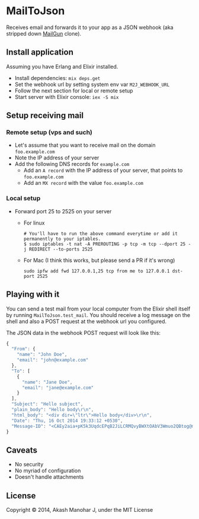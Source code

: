 # MailToJson

Receives email and forwards it to your app as a JSON webhook (aka stripped down [MailGun](http://mailgun.com) clone).


## Install application

Assuming you have Erlang and Elixir installed.

* Install dependencies: `mix deps.get`
* Set the webhook url by setting system env var `M2J_WEBHOOK_URL`
* Follow the next section for local or remote setup
* Start server with Elixir console: `iex -S mix`


## Setup receiving mail

### Remote setup (vps and such)

* Let's assume that you want to receive mail on the domain `foo.example.com`
* Note the IP address of your server
* Add the following DNS records for `example.com`
  * Add an `A record` with the IP address of your server, that points to `foo.example.com`
  * Add an `MX record` with the value `foo.example.com`


### Local setup

* Forward port 25 to 2525 on your server

  * For linux
    ```shell
    # You'll have to run the above command everytime or add it permanently to your iptables.
    $ sudo iptables -t nat -A PREROUTING -p tcp -m tcp --dport 25 -j REDIRECT --to-ports 2525
    ```
  * For Mac (I think this works, but please send a PR if it's wrong)
    ```shell
    sudo ipfw add fwd 127.0.0.1,25 tcp from me to 127.0.0.1 dst-port 2525
    ```

## Playing with it

You can send a test mail from your local computer from the Elixir shell itself by running `MailToJson.test_mail`. You should receive a log message on the shell and also a POST request at the webhook url you configured.

The JSON data in the webhook POST request will look like this:

```javascript
{
  "From": {
    "name": "John Doe",
    "email": "john@example.com"
  },
  "To": [
    {
      "name": "Jane Doe",
      "email": "jane@example.com"
    }
  ],
  "Subject": "Hello subject",
  "plain_body": "Hello body\r\n",
  "html_body": "<div dir=\"ltr\">Hello body</div>\r\n",
  "Date": "Thu, 16 Oct 2014 19:33:12 +0530",
  "Message-ID": "<CAEy2aia+pK5k3UqdcEPqB2JiLCRMQvyBWXtOAbV3Wmuo2QBtog@mail.gmail.com>"
}
```

## Caveats

* No security
* No myriad of configuration
* Doesn't handle attachments

## License

Copyright &copy; 2014, Akash Manohar J, under the MIT License
